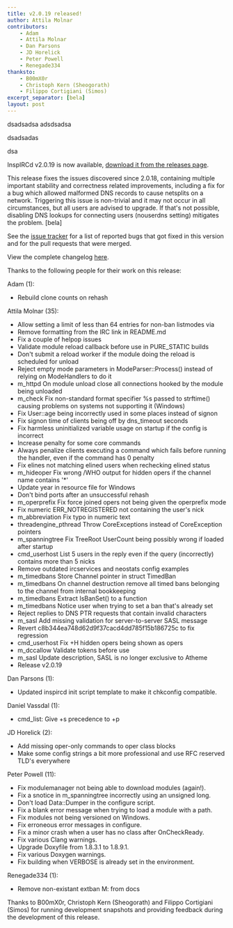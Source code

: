 ```yaml
---
title: v2.0.19 released!
author: Attila Molnar
contributors:
    - Adam
    - Attila Molnar
    - Dan Parsons
    - JD Horelick
    - Peter Powell
    - Renegade334
thanksto:
    - B00mX0r
    - Christoph Kern (Sheogorath)
    - Filippo Cortigiani (Simos)
excerpt_separator: [bela]
layout: post
---
```

dsadsadsa
adsdsadsa


dsadsadas

dsa

InspIRCd v2.0.19 is now available, [download it from the releases page](https://github.com/inspircd/inspircd/releases).

This release fixes the issues discovered since 2.0.18, containing multiple important stability and correctness related improvements, including a fix for a bug which allowed malformed DNS records to cause netsplits on a network. Triggering this issue is non-trivial and it may not occur in all circumstances, but all users are advised to upgrade. If that's not possible, disabling DNS lookups for connecting users (nouserdns setting) mitigates the problem.
[bela]

See the [issue tracker](https://github.com/inspircd/inspircd/issues?milestone=16&state=closed) for a list of reported bugs that got fixed in this version and for the pull requests that were merged.

View the complete changelog [here](https://github.com/inspircd/inspircd/compare/v2.0.18...v2.0.19).

Thanks to the following people for their work on this release:

Adam (1):

  - Rebuild clone counts on rehash

Attila Molnar (35):

  - Allow setting a limit of less than 64 entries for non-ban listmodes via <banlist>
  - Remove formatting from the IRC link in README.md
  - Fix a couple of helpop issues
  - Validate module reload callback before use in PURE_STATIC builds
  - Don't submit a reload worker if the module doing the reload is scheduled for unload
  - Reject empty mode parameters in ModeParser::Process() instead of relying on ModeHandlers to do it
  - m_httpd On module unload close all connections hooked by the module being unloaded
  - m_check Fix non-standard format specifier %s passed to strftime() causing problems on systems not supporting it (Windows)
  - Fix User::age being incorrectly used in some places instead of signon
  - Fix signon time of clients being off by dns_timeout seconds
  - Fix harmless uninitialized variable usage on startup if the config is incorrect
  - Increase penalty for some core commands
  - Always penalize clients executing a command which fails before running the handler, even if the command has 0 penalty
  - Fix elines not matching elined users when rechecking elined status
  - m_hideoper Fix wrong /WHO output for hidden opers if the channel name contains '*'
  - Update year in resource file for Windows
  - Don't bind ports after an unsuccessful rehash
  - m_operprefix Fix force joined opers not being given the operprefix mode
  - Fix numeric ERR_NOTREGISTERED not containing the user's nick
  - m_abbreviation Fix typo in numeric text
  - threadengine_pthread Throw CoreExceptions instead of CoreException pointers
  - m_spanningtree Fix TreeRoot UserCount being possibly wrong if loaded after startup
  - cmd_userhost List 5 users in the reply even if the query (incorrectly) contains more than 5 nicks
  - Remove outdated ircservices and neostats config examples
  - m_timedbans Store Channel pointer in struct TimedBan
  - m_timedbans On channel destruction remove all timed bans belonging to the channel from internal bookkeeping
  - m_timedbans Extract IsBanSet() to a function
  - m_timedbans Notice user when trying to set a ban that's already set
  - Reject replies to DNS PTR requests that contain invalid characters
  - m_sasl Add missing validation for server-to-server SASL message
  - Revert c8b344ea748d62d9f37cacd4dd785f15b186725c to fix regression
  - cmd_userhost Fix +H hidden opers being shown as opers
  - m_dccallow Validate tokens before use
  - m_sasl Update description, SASL is no longer exclusive to Atheme
  - Release v2.0.19

Dan Parsons (1):

  - Updated inspircd init script template to make it chkconfig compatible.

Daniel Vassdal (1):

  - cmd_list: Give +s precedence to +p

JD Horelick (2):

  - Add missing oper-only commands to oper class blocks
  - Make some config strings a bit more professional and use RFC reserved TLD's everywhere

Peter Powell (11):

  - Fix modulemanager not being able to download modules (again!).
  - Fix a snotice in m_spanningtree incorrectly using an unsigned long.
  - Don't load Data::Dumper in the configure script.
  - Fix a blank error message when trying to load a module with a path.
  - Fix modules not being versioned on Windows.
  - Fix erroneous error messages in configure.
  - Fix a minor crash when a user has no class after OnCheckReady.
  - Fix various Clang warnings.
  - Upgrade Doxyfile from 1.8.3.1 to 1.8.9.1.
  - Fix various Doxygen warnings.
  - Fix building when VERBOSE is already set in the environment.

Renegade334 (1):

  - Remove non-existant extban M: from docs


Thanks to B00mX0r, Christoph Kern (Sheogorath) and Filippo Cortigiani (Simos) for running development snapshots and providing feedback during the development of this release.
